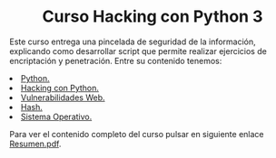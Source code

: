 <h1 align="center">Curso Hacking con Python 3</h1>

<p>Este curso entrega una pincelada de seguridad de la información, explicando como desarrollar script que permite realizar ejercicios de encriptación y penetración. Entre su contenido tenemos:</p>

<p align="center">
  <u>
    <li>Python.</li>
    <li>Hacking con Python.</li>
    <li>Vulnerabilidades Web.</li>
    <li>Hash.</li>
    <li>Sistema Operativo.</li>
  </u>
</p>
<p>Para ver el contenido completo del curso pulsar en siguiente enlace <a target="_blank" href="https://github.com/mlevicoy/hacking-Python/blob/main/Resumen.pdf">Resumen.pdf</a>.</p>
